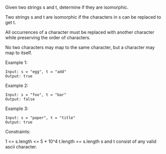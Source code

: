 Given two strings s and t, determine if they are isomorphic.

Two strings s and t are isomorphic if the characters in s can be replaced to get t.

All occurrences of a character must be replaced with another character while preserving the order of characters. 

No two characters may map to the same character, but a character may map to itself.

Example 1:

```
Input: s = "egg", t = "add"
Output: true
```


Example 2:

```
Input: s = "foo", t = "bar"
Output: false
```

Example 3:

```
Input: s = "paper", t = "title"
Output: true
```

Constraints:

1 <= s.length <= 5 * 10^4
t.length == s.length
s and t consist of any valid ascii character.